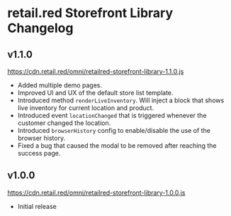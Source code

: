 # retail.red Storefront Library Changelog

## v1.1.0
https://cdn.retail.red/omni/retailred-storefront-library-1.1.0.js
- Added multiple demo pages.
- Improved UI  and UX of the default store list template.
- Introduced method `renderLiveInventory`. Will inject a block that shows live inventory for current location and product.
- Introduced event `locationChanged` that is triggered whenever the customer changed the location.
- Introduced `browserHistory` config to enable/disable the use of the browser history.
- Fixed a bug that caused the modal to be removed after reaching the success page.

## v1.0.0
https://cdn.retail.red/omni/retailred-storefront-library-1.0.0.js
- Initial release

